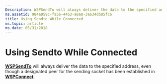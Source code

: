 ```yaml
---
Description: WSPSendTo will always deliver the data to the specified address, even though a designated peer for the sending socket has been established in WSPConnect.
ms.assetid: 984a059c-fa56-4463-a8a8-3a634db85fc6
title: Using Sendto While Connected
ms.topic: article
ms.date: 05/31/2018
---
```


# Using Sendto While Connected

[**WSPSendTo**](https://msdn.microsoft.com/library/ms742291(v=VS.85).aspx) will always deliver the data to the specified address, even though a designated peer for the sending socket has been established in [**WSPConnect**](https://msdn.microsoft.com/library/ms742272(v=VS.85).aspx).

 

 



